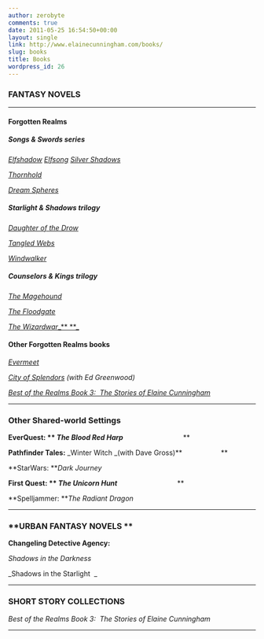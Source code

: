 ```yaml
---
author: zerobyte
comments: true
date: 2011-05-25 16:54:50+00:00
layout: single
link: http://www.elainecunningham.com/books/
slug: books
title: Books
wordpress_id: 26
---
```


### **FANTASY NOVELS**





* * *





#### **Forgotten Realms**




##### **Songs & Swords series**




[_Elfshadow_](http://www.elainecunningham.com/books/forgotten-realms/elfshadow-info/) _[Elfsong](http://www.elainecunningham.com/elfsong-info/)_ [_Silver Shadows_](http://www.elainecunningham.com/books/forgotten-realms/silver-shadows-info/)




[_Thornhold_](http://www.elainecunningham.com/books/forgotten-realms/thornhold-info/)




[_Dream Spheres_](http://www.elainecunningham.com/books/forgotten-realms/the-dream-spheres-info/)





##### **Starlight & Shadows trilogy**




[_Daughter of the Drow_](http://www.elainecunningham.com/books/forgotten-realms/daughter-of-the-drow-info/)




[_Tangled Webs_](http://www.elainecunningham.com/books/forgotten-realms/tangled-webs-info/)




[_Windwalker_](http://www.elainecunningham.com/books/forgotten-realms/windwalker-info/)





##### **Counselors & Kings trilogy**




[_The Magehound_](http://www.elainecunningham.com/?page_id=2348&preview=true)




[_The Floodgate_](http://www.elainecunningham.com/?page_id=2354&preview=true)




[_The Wizardwar__** **_](http://www.elainecunningham.com/?page_id=2380&preview=true)





#### **Other Forgotten Realms books**




[_Evermeet_](http://www.elainecunningham.com/?page_id=2199&preview=true)




_[City of Splendors](http://www.elainecunningham.com/?page_id=2386&preview=true) (with Ed Greenwood)_




[_Best of the Realms Book 3:  The Stories of Elaine Cunningham_](http://www.elainecunningham.com/?page_id=2393&preview=true)






* * *





### **Other Shared-world Settings**




**EverQuest: ** _The Blood Red Harp_**                               **




**Pathfinder Tales:** _Winter Witch _(with Dave Gross)**                    **




**StarWars: **_Dark Journey_




**First Quest: ** _The Unicorn Hunt_**                               **




**Spelljammer: **_The Radiant Dragon_






* * *





### **URBAN FANTASY NOVELS **




**Changeling Detective Agency:**




_Shadows in the Darkness_




_Shadows in the Starlight  _






* * *





### **SHORT STORY COLLECTIONS**




_Best of the Realms Book 3:  The Stories of Elaine Cunningham_






* * *




